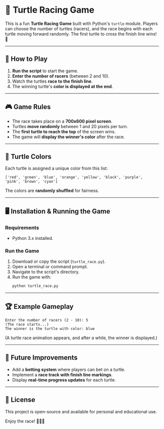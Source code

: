 # 🐢 Turtle Racing Game

This is a fun **Turtle Racing Game** built with Python's `turtle` module. Players can choose the number of turtles (racers), and the race begins with each turtle moving forward randomly. The first turtle to cross the finish line wins! 🎉

---

## 📌 How to Play
1. **Run the script** to start the game.
2. **Enter the number of racers** (between 2 and 10).
3. Watch the turtles **race to the finish line**.
4. The winning turtle's **color is displayed at the end**.

---

## 🎮 Game Rules
- The race takes place on a **700x600 pixel screen**.
- Turtles **move randomly** between 1 and 20 pixels per turn.
- The **first turtle to reach the top** of the screen wins.
- The game will **display the winner's color** after the race.

---

## 🎨 Turtle Colors
Each turtle is assigned a unique color from this list:
```
['red', 'green', 'blue', 'orange', 'yellow', 'black', 'purple', 'pink', 'brown', 'cyan']
```
The colors are **randomly shuffled** for fairness.

---

## 🖥️ Installation & Running the Game
### **Requirements**
- Python 3.x installed.

### **Run the Game**
1. Download or copy the script (`turtle_race.py`).
2. Open a terminal or command prompt.
3. Navigate to the script's directory.
4. Run the game with:
   ```bash
   python turtle_race.py
   ```

---

## 🏆 Example Gameplay
```
Enter the number of racers (2 - 10): 5
(The race starts...)
The winner is the turtle with color: blue
```
(A turtle race animation appears, and after a while, the winner is displayed.)

---

## 🚀 Future Improvements
- Add a **betting system** where players can bet on a turtle.
- Implement a **race track with finish line markings**.
- Display **real-time progress updates** for each turtle.

---

## 📜 License
This project is open-source and available for personal and educational use.

Enjoy the race! 🏁🐢💨
